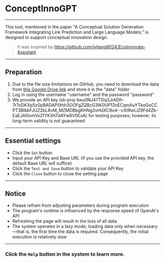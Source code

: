 # ConceptInnoGPT

---

This tool, mentioned in the paper "A Conceptual Solution Generation Framework Integrating Link Prediction and Large Language Models," is designed to support conceptual innovation design.

> It was inspired by <https://github.com/jyliang8024/EcoInnovate-Assistant>

---

## Preparation

1. Due to the file size limitations on GitHub, you need to download the data from [this Google Drive link](https://drive.google.com/drive/folders/10IR0MYWtlYs8dIo_vx45q1O-OPMUo439?usp=share_link) and store it in the "data" folder
2. Log in using the username "username" and the password "password"
3. We provide an API key (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) for testing purposes; however, its long-term validity is not guaranteed

---

## Essential settings

- Click the `Set` button
- Input your API Key and Base URL (If you use the provided API key, the default Base URL will suffice)
- Click the `Test and Save` button to validate your API Key
- Click the `Close` button to close the setting page

---

## Notice

- Please refrain from adjusting parameters during program execution
- The program's runtime is influenced by the response speed of OpenAI's API
- Refreshing the page will result in the loss of all data
- The system operates in a lazy mode, loading data only when necessary—that is, the first time the data is required. Consequently, the initial execution is relatively slow

---

### Click the `Help` button in the system to learn more.
